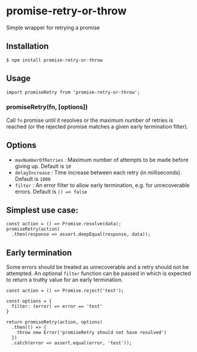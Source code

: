 # promise-retry-or-throw
Simple wrapper for retrying a promise

## Installation

`$ npm install promise-retry-or-throw`

## Usage
`import promiseRetry from 'promise-retry-or-throw';`

### promiseRetry(fn, [options])
Call `fn` promise until it resolves or the maximum number of retries is reached (or the rejected promise matches a given early termination filter).

## Options
  - `maxNumberOfRetries` : Maximum number of attempts to be made before giving up. Default is `10`
  - `delayIncrease` : Time increase between each retry (in milliseconds). Default is `1000`
  - `filter` : An error filter to allow early termination, e.g. for unrecoverable errors. Default is `() => false`

## Simplest use case:
```
const action = () => Promise.resolve(data);
promiseRetry(action)
  .then(response => assert.deepEqual(response, data));
```

## Early termination
Some errors should be treated as unrecoverable and a retry should not be attempted. An optional `filter` function can be passed in which is expected to return a truthy value for an early termination.
```
const action = () => Promise.reject('test');

const options = {
  filter: (error) => error == 'test'
}

return promiseRetry(action, options)
  .then(() => {
    throw new Error('promiseRetry should not have resolved')
  })
  .catch(error => assert.equal(error, 'test'));
```

